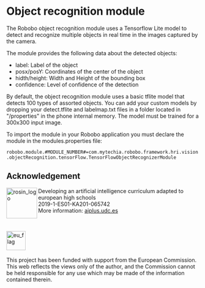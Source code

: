 # Object recognition module

The Robobo object recognition module uses a Tensorflow Lite model to detect and recognize multiple objects in real time in the images captured by the camera.

The module provides the following data about the detected objects:

- label: Label of the object
- posx/posY: Coordinates of the center of the object
- hidth/height: Width and Height of the bounding box
- confidence: Level of confidence of the detection

By default, the object recognition module uses a basic tflite model that detects 100 types of assorted objects.
You can add your custom models by dropping your detect.tflite and labelmap.txt files in a folder located in "/properties" in the phone internal memory.
The model must be trained for a 300x300 input image.

To import the module in your Robobo application you must declare the module in the modules.properties file:

`robobo.module.#MODULE_NUMBER#=com.mytechia.robobo.framework.hri.vision.objectRecognition.tensorFlow.TensorFlowObjectRecognizerModule`

## Acknowledgement

<a href="https://aiplus.udc.es/">
  <img src="https://aiplus.udc.es/wp-content/uploads/2019/12/logo-naranja-100x100.png"
       alt="rosin_logo" height="80"align="left" >
</a>

Developing an artificial intelligence curriculum adapted to european high schools
<br>2019-1-ES01-KA201-065742<br>
More information: <a href="https://aiplus.udc.es/">aiplus.udc.es</a>

<br>

<img src="http://aiplus.udc.es/wp-content/uploads/2021/02/cofinanciadoEN.png"
     alt="eu_flag" height="50" />
 <br>    
This project has been funded with support from the European Commission. This web reflects the views only of the author, and the Commission cannot be held responsible for any use which may be made of the information contained therein.
